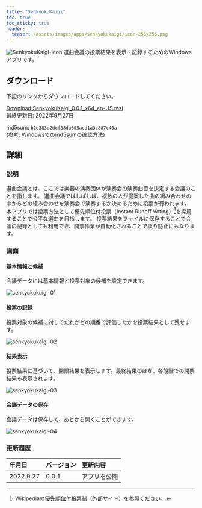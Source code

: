 ```yaml
---
title: "SenkyokuKaigi"
toc: true
toc_sticky: true
header:
  teaser: /assets/images/apps/senkyokukaigi/icon-256x256.png
---
```


![SenkyokuKaigi-icon](../../assets/images/apps/senkyokukaigi/icon-32x32.png)
選曲会議の投票結果を表示・記録するためのWindowsアプリです。

## ダウンロード

下記のリンクからダウンロードしてください。

<a href="../../assets/downloads/SenkyokuKaigi_0.0.1_x64_en-US.msi" class="btn btn--success">Download SenkyokuKaigi_0.0.1_x64_en-US.msi</a>  
最終更新日: 2022年9月27日

md5sum: `b1e383d2dcf88da605acd1a3c887c40a`  
(参考: [Windowsでのmd5sumの確認方法](../../2022-09-27-windows-md5sum))

## 詳細

### 説明

選曲会議とは、ここでは楽器の演奏団体が演奏会の演奏曲目を決定する会議のことを指します。
選曲会議ではしばしば、複数の人が提案した曲の組み合わせの中からどの組み合わせを演奏会で演奏するか決めるために投票が行われます。
本アプリでは投票方法として優先順位付投票（Instant Runoff Voting）[^instant-runoff-voting]を採用することで公平な選曲を目指します。
投票結果をファイルに保存することで会議の記録としても利用でき、開票作業が自動化されることで誤り防止にもなります。

### 画面

#### 基本情報と候補

会議データには基本情報と投票対象の候補を設定できます。

![senkyokukaigi-01](../../assets/images/apps/senkyokukaigi/senkyokukaigi_01.png)

#### 投票の記録

投票対象の候補に対してだれがどの順番で評価したかを投票結果として残せます。

![senkyokukaigi-02](../../assets/images/apps/senkyokukaigi/senkyokukaigi_02.png)

#### 結果表示

投票結果に基づいて、開票結果を表示します。最終結果のほか、各段階での開票結果も表示されます。

![senkyokukaigi-03](../../assets/images/apps/senkyokukaigi/senkyokukaigi_03.png)

#### 会議データの保存

会議データは保存して、あとから開くことができます。

![senkyokukaigi-04](../../assets/images/apps/senkyokukaigi/senkyokukaigi_04.png)

### 更新履歴

|年月日|バージョン|更新内容|
|:--|:--|:--|
|2022.9.27|0.0.1|アプリを公開|

[^instant-runoff-voting]: Wikipediaの[優先順位付投票制](https://ja.wikipedia.org/wiki/%E5%84%AA%E5%85%88%E9%A0%86%E4%BD%8D%E4%BB%98%E6%8A%95%E7%A5%A8%E5%88%B6)（外部サイト）を参照ください。


